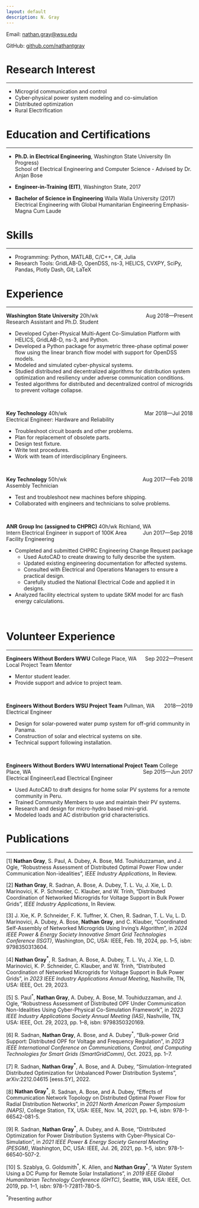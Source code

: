 ```yaml
---
layout: default
description: N. Gray
---
```


[//]: # (-------------------------)

Email: nathan.gray@wsu.edu

GitHub: [github.com/nathantgray]()

# Research Interest

-------------------------

- Microgrid communication and control
- Cyber-physical power system modeling and co-simulation
- Distributed optimization
- Rural Electrification

# Education and Certifications

-------------------------

- **Ph.D. in Electrical Engineering**, Washington State University (In Progress)<br/>
  School of Electrical Engineering and Computer Science - Advised by Dr. Anjan Bose

- **Engineer-in-Training (EIT)**, Washington State, 2017

- **Bachelor of Science in Engineering** Walla Walla University (2017)<br/>
  Electrical Engineering with Global Humanitarian Engineering Emphasis-Magna Cum Laude

# Skills

-------------------------
- Programming: Python, MATLAB, C/C++, C#, Julia
- Research Tools: GridLAB-D, OpenDSS, ns-3, HELICS, CVXPY, SciPy, Pandas, Plotly Dash, Git, LaTeX

# Experience

-------------------------
**Washington State University** 20h/wk <span style="float:right;">Aug 2018—Present</span><br/>
Research Assistant and Ph.D. Student

- Developed Cyber-Physical Multi-Agent Co-Simulation Platform with HELICS, GridLAB-D, ns-3, and Python.
- Developed a Python package for asymetric three-phase optimal power flow using the linear branch flow model with
  support for OpenDSS models.
- Modeled and simulated cyber-physical systems.
- Studied distributed and decentralized algorithms for distribution system optimization and resiliency under adverse
  communication conditions.
- Tested algorithms for distributed and decentralized control of microgrids to prevent voltage collapse.

<br/>

**Key Technology** 40h/wk <span style="float:right;">Mar 2018—Jul 2018</span><br/>
Electrical Engineer: Hardware and Reliability

- Troubleshoot circuit boards and other problems.
- Plan for replacement of obsolete parts.
- Design test fixture.
- Write test procedures.
- Work with team of interdisciplinary Engineers.

<br/>

**Key Technology** 50h/wk <span style="float:right;">Aug 2017—Feb 2018</span><br/>
Assembly Technician

- Test and troubleshoot new machines before shipping.
- Collaborated with engineers and technicians to solve problems.

<br/>

**ANR Group Inc (assigned to CHPRC)** 40h/wk Richland, WA <span style="float:right;">Jun 2017—Sep 2018</span><br/>
Intern Electrical Engineer in support of 100K Area Facility Engineering

- Completed and submitted CHPRC Engineering Change Request package
    - Used AutoCAD to create drawing to fully describe the system.
    - Updated existing engineering documentation for affected systems.
    - Consulted with Electrical and Operations Managers to ensure a practical design.
    - Carefully studied the National Electrical Code and applied it in designs.
- Analyzed facility electrical system to update SKM model for arc flash energy calculations.

<br/>

# Volunteer Experience

-------------------------
**Engineers Without Borders WWU** College Place, WA  <span style="float:right;">Sep 2022—Present</span><br/>
Local Project Team Mentor

- Mentor student leader.
- Provide support and advice to project team.

<br/>

**Engineers Without Borders WSU Project Team**  Pullman, WA <span style="float:right;">2018—2019</span><br/>
Electrical Engineer

- Design for solar-powered water pump system for off-grid community in Panama.
- Construction of solar and electrical systems on site.
- Technical support following installation.

<br/>

**Engineers Without Borders WWU International Project Team** College Place, WA <span style="float:right;">Sep 2015—Jun
2017</span><br/>
Electrical Engineer/Lead Electrical Engineer

- Used AutoCAD to draft designs for home solar PV systems for a remote community in Peru.
- Trained Community Members to use and maintain their PV systems.
- Research and design for micro-hydro based mini-grid.
- Modeled loads and AC distribution grid characteristics.

# Publications

-------------------------

[1] **Nathan Gray**, S. Paul, A. Dubey, A. Bose, Md. Touhiduzzaman, and J. Ogle, “Robustness Assessment of
Distributed
Optimal Power Flow under Communication Non-idealities”, *IEEE Industry Applications*, In Review.

[2] **Nathan Gray**, R. Sadnan, A. Bose, A. Dubey, T. L. Vu, J. Xie, L. D. Marinovici, K. P. Schneider,
C. Klauber, and W. Trinh, “Distributed Coordination of Networked Microgrids for Voltage Support in
Bulk Power Grids”, *IEEE Industry Applications*, In Review.

[3] J. Xie, K. P. Schneider, F. K. Tuffner, X. Chen, R. Sadnan, T. L. Vu, L. D. Marinovici, A. Dubey,
A. Bose, **Nathan Gray**, and C. Klauber, “Coordinated Self-Assembly of Networked Microgrids Using Irving’s
Algorithm”, in *2024 IEEE Power & Energy Society Innovative Smart Grid Technologies Conference
(ISGT)*, Washington, DC, USA: IEEE, Feb. 19, 2024, pp. 1–5, isbn: 9798350313604.

[4] **Nathan Gray<sup>\*</sup>**, R. Sadnan, A. Bose, A. Dubey, T. L. Vu, J. Xie, L. D. Marinovici, K. P. Schneider,
C. Klauber, and W. Trinh, “Distributed Coordination of Networked Microgrids for Voltage Support in
Bulk Power Grids”, in *2023 IEEE Industry Applications Annual Meeting*, Nashville, TN, USA:
IEEE, Oct. 29, 2023.

[5] S. Paul<sup>\*</sup>, **Nathan Gray**, A. Dubey, A. Bose, M. Touhiduzzaman, and J. Ogle, “Robustness Assessment of
Distributed OPF Under Communication Non-Idealities Using Cyber-Physical Co-Simulation
Framework”, in *2023 IEEE Industry Applications Society Annual Meeting (IAS)*, Nashville, TN, USA:
IEEE, Oct. 29, 2023, pp. 1–8, isbn: 9798350320169.

[6] R. Sadnan, **Nathan Gray**, A. Bose, and A. Dubey<sup>\*</sup>,
“Bulk-power Grid Support: Distributed OPF for Voltage and Frequency Regulation”,
in *2023 IEEE International Conference on Communications, Control, and
Computing Technologies for Smart Grids (SmartGridComm)*, Oct. 2023, pp. 1–7.

[7] R. Sadnan, **Nathan Gray<sup>\*</sup>**, A. Bose, and A. Dubey,
“Simulation-Integrated Distributed Optimization for Unbalanced Power Distribution Systems”,
arXiv:2212.04615 [eess.SY], 2022.

[8] **Nathan Gray<sup>\*</sup>**, R. Sadnan, A. Bose, and A. Dubey,
“Effects of Communication Network Topology on Distributed Optimal Power Flow for Radial Distribution Networks”,
in *2021 North American Power Symposium (NAPS)*,
College Station, TX, USA: IEEE, Nov. 14, 2021, pp. 1–6, isbn: 978-1-66542-081-5.

[9] R. Sadnan, **Nathan Gray<sup>\*</sup>**, A. Dubey, and A. Bose,
“Distributed Optimization for Power Distribution Systems with Cyber-Physical Co-Simulation”,
in *2021 IEEE Power & Energy Society General Meeting (PESGM)*,
Washington, DC, USA: IEEE, Jul. 26, 2021, pp. 1–5, isbn: 978-1-66540-507-2.

[10] S. Szablya, G. Goldsmith<sup>\*</sup>, K. Allen, and **Nathan Gray<sup>\*</sup>**,
“A Water System Using a DC Pump for Remote Solar Installations”,
in *2019 IEEE Global Humanitarian Technology Conference (GHTC)*,
Seattle, WA, USA: IEEE, Oct. 2019, pp. 1–1, isbn: 978-1-72811-780-5.

<sup>\*</sup>Presenting author
<br/>
